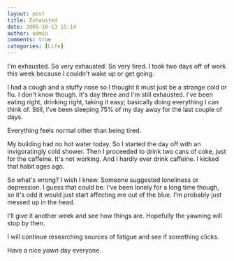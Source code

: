 ```yaml
---
layout: post
title: Exhausted
date: 2005-10-13 15:14
author: admin
comments: true
categories: [Life]
---
```

I&apos;m exhausted.  So very exhausted.  So very tired.  I took two days off of work this week because I couldn&apos;t wake up or get going.

I had a cough and a stuffy nose so I thought it must just be a strange cold or flu.  I don&apos;t know though.  It&apos;s day three and I&apos;m still exhausted.  I&apos;ve been eating right, drinking right, taking it easy; basically doing everything I can think of.  Still, I&apos;ve been sleeping 75% of my day away for the last couple of days.

Everything feels normal other than being tired.

My building had no hot water today.  So I started the day off with an invigoratingly cold shower.  Then I proceeded to drink two cans of coke, just for the caffeine.  It&apos;s not working.  And I hardly ever drink caffeine.  I kicked that habit ages ago.

So what&apos;s wrong?  I wish I knew.  Someone suggested loneliness or depression.  I guess that could be.  I&apos;ve been lonely for a long time though, so it&apos;s odd it would just start affecting me out of the blue.  I&apos;m probably just messed up in the head.

I&apos;ll give it another week and see how things are.  Hopefully the yawning will stop by then.

I will continue researching sources of fatigue and see if something clicks.

Have a nice *yawn* day everyone.
